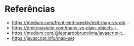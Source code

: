 # Referências

- https://medium.com/front-end-weekly/es6-map-vs-obj...
- https://dmitripavlutin.com/maps-vs-plain-objects-j...
- https://medium.com/@leonardobrunolima/javascript-t...
- https://javascript.info/map-set
